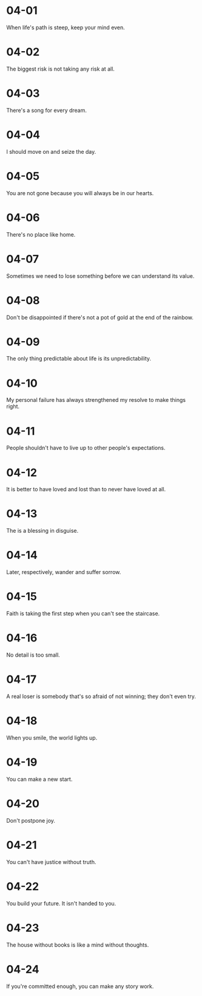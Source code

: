 # 04-01

When life's path is steep, keep your mind even.

# 04-02

The biggest risk is not taking any risk at all.

# 04-03

There's a song for every dream.

# 04-04

I should move on and seize the day.

# 04-05

You are not gone because you will always be in our hearts.

# 04-06

There's no place like home.

# 04-07

Sometimes we need to lose something before we can understand its value.

# 04-08

Don't be disappointed if there's not a pot of gold at the end of the rainbow.

# 04-09

The only thing predictable about life is its unpredictability.

# 04-10

My personal failure has always strengthened my resolve to make things right.

# 04-11

People shouldn't have to live up to other people's expectations.

# 04-12

It is better to have loved and lost than to never have loved at all.

# 04-13

The is a blessing in disguise.

# 04-14

Later, respectively, wander and suffer sorrow.

# 04-15

Faith is taking the first step when you can't see the staircase.

# 04-16

No detail is too small.

# 04-17

A real loser is somebody that's so afraid of not winning; they don't even try.

# 04-18

When you smile, the world lights up.

# 04-19

You can make a new start.

# 04-20

Don't postpone joy.

# 04-21

You can't have justice without truth.

# 04-22

You build your future. It isn't handed to you.

# 04-23

The house without books is like a mind without thoughts.

# 04-24

If you're committed enough, you can make any story work.
